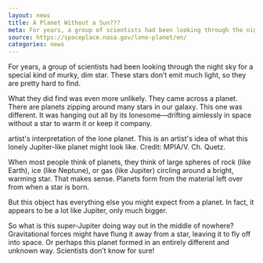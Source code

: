 ```yaml
---
layout: news
title: A Planet Without a Sun???
meta: For years, a group of scientists had been looking through the night sky for a special kind of murky, dim star. These stars don’t emit much light, so they are pretty hard to find.
source: https://spaceplace.nasa.gov/lone-planet/en/
categories: news
---
```


For years, a group of scientists had been looking through the night sky for a special kind of murky, dim star. These stars don’t emit much light, so they are pretty hard to find.

What they did find was even more unlikely. They came across a planet. There are planets zipping around many stars in our galaxy. This one was different. It was hanging out all by its lonesome—drifting aimlessly in space without a star to warm it or keep it company.


artist's interpretation of the lone planet.
This is an artist's idea of what this lonely Jupiter-like planet might look like. Credit: MPIA/V. Ch. Quetz.

When most people think of planets, they think of large spheres of rock (like Earth), ice (like Neptune), or gas (like Jupiter) circling around a bright, warming star. That makes sense. Planets form from the material left over from when a star is born.

But this object has everything else you might expect from a planet. In fact, it appears to be a lot like Jupiter, only much bigger.

So what is this super-Jupiter doing way out in the middle of nowhere? Gravitational forces might have flung it away from a star, leaving it to fly off into space. Or perhaps this planet formed in an entirely different and unknown way. Scientists don’t know for sure!